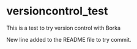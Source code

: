 # versioncontrol_test
This is a test to try version control with Borka

New line added to the README file to try commit.
